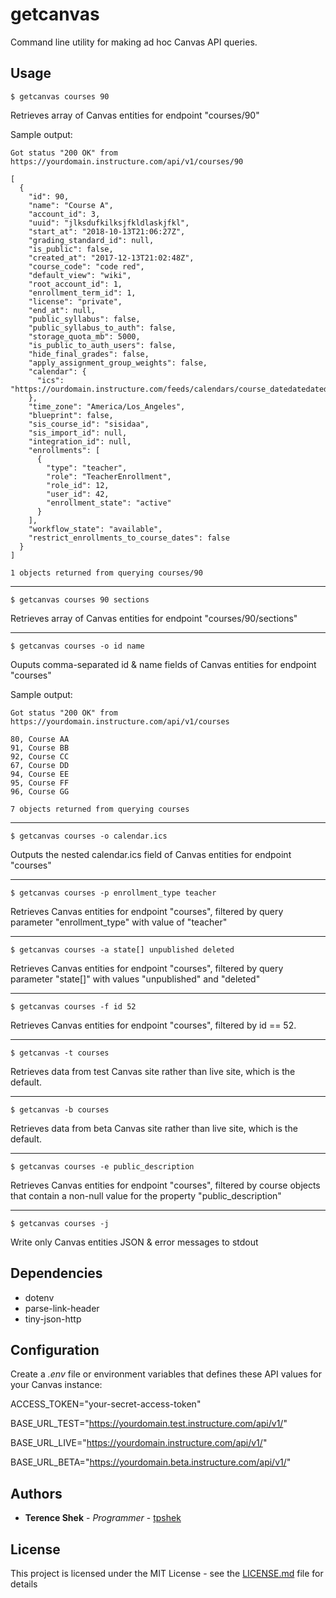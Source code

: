 # getcanvas
Command line utility for making ad hoc Canvas API queries.

## Usage

`$ getcanvas courses 90`

Retrieves array of Canvas entities for endpoint "courses/90"

Sample output:
```
Got status "200 OK" from https://yourdomain.instructure.com/api/v1/courses/90

[
  {
    "id": 90,
    "name": "Course A",
    "account_id": 3,
    "uuid": "jlksdufkilksjfkldlaskjfkl",
    "start_at": "2018-10-13T21:06:27Z",
    "grading_standard_id": null,
    "is_public": false,
    "created_at": "2017-12-13T21:02:48Z",
    "course_code": "code red",
    "default_view": "wiki",
    "root_account_id": 1,
    "enrollment_term_id": 1,
    "license": "private",
    "end_at": null,
    "public_syllabus": false,
    "public_syllabus_to_auth": false,
    "storage_quota_mb": 5000,
    "is_public_to_auth_users": false,
    "hide_final_grades": false,
    "apply_assignment_group_weights": false,
    "calendar": {
      "ics": "https://ourdomain.instructure.com/feeds/calendars/course_datedatedatedate.ics"
    },
    "time_zone": "America/Los_Angeles",
    "blueprint": false,
    "sis_course_id": "sisidaa",
    "sis_import_id": null,
    "integration_id": null,
    "enrollments": [
      {
        "type": "teacher",
        "role": "TeacherEnrollment",
        "role_id": 12,
        "user_id": 42,
        "enrollment_state": "active"
      }
    ],
    "workflow_state": "available",
    "restrict_enrollments_to_course_dates": false
  }
]

1 objects returned from querying courses/90
```

---

`$ getcanvas courses 90 sections`

Retrieves array of Canvas entities for endpoint "courses/90/sections"

---

`$ getcanvas courses -o id name`

Ouputs comma-separated id & name fields of Canvas entities for endpoint "courses"

Sample output:

```
Got status "200 OK" from https://yourdomain.instructure.com/api/v1/courses

80, Course AA
91, Course BB
92, Course CC
67, Course DD
94, Course EE
95, Course FF
96, Course GG

7 objects returned from querying courses
```

---

`$ getcanvas courses -o calendar.ics`

Outputs the nested calendar.ics field of Canvas entities for endpoint "courses"

---

`$ getcanvas courses -p enrollment_type teacher`

Retrieves Canvas entities for endpoint "courses", filtered by query parameter "enrollment_type" with value of "teacher"

---

`$ getcanvas courses -a state[] unpublished deleted`

Retrieves Canvas entities for endpoint "courses", filtered by query parameter "state[]" with values "unpublished" and "deleted"

---

`$ getcanvas courses -f id 52`

Retrieves Canvas entities for endpoint "courses", filtered by id == 52.

---

`$ getcanvas -t courses`

Retrieves data from test Canvas site rather than live site, which is the default.

---

`$ getcanvas -b courses`

Retrieves data from beta Canvas site rather than live site, which is the default.

---

`$ getcanvas courses -e public_description`

Retrieves Canvas entities for endpoint "courses", filtered by course objects that contain a non-null value for the property "public_description"

 
---

`$ getcanvas courses -j`

Write only Canvas entities JSON & error messages to stdout

## Dependencies
* dotenv
* parse-link-header
* tiny-json-http

## Configuration

Create a *.env* file or environment variables that defines these API values for your Canvas instance:

ACCESS_TOKEN="your-secret-access-token"

BASE_URL_TEST="https://yourdomain.test.instructure.com/api/v1/"

BASE_URL_LIVE="https://yourdomain.instructure.com/api/v1/"

BASE_URL_BETA="https://yourdomain.beta.instructure.com/api/v1/"

## Authors

* **Terence Shek** - *Programmer* - [tpshek](https://github.com/tpshek/)

## License

This project is licensed under the MIT License - see the [LICENSE.md](LICENSE.md) file for details
